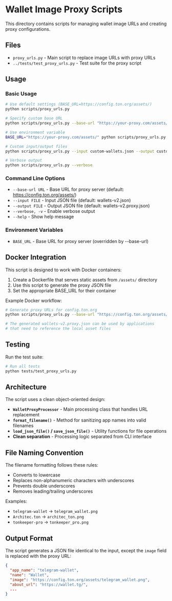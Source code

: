 # Wallet Image Proxy Scripts

This directory contains scripts for managing wallet image URLs and creating proxy configurations.

## Files

- `proxy_urls.py` - Main script to replace image URLs with proxy URLs
- `../tests/test_proxy_urls.py` - Test suite for the proxy script

## Usage

### Basic Usage

```bash
# Use default settings (BASE_URL=https://config.ton.org/assets/)
python scripts/proxy_urls.py

# Specify custom base URL
python scripts/proxy_urls.py --base-url "https://your-proxy.com/assets/"

# Use environment variable
BASE_URL="https://your-proxy.com/assets/" python scripts/proxy_urls.py

# Custom input/output files
python scripts/proxy_urls.py --input custom-wallets.json --output custom-proxy.json

# Verbose output
python scripts/proxy_urls.py --verbose
```

### Command Line Options

- `--base-url URL` - Base URL for proxy server (default: https://config.ton.org/assets/)
- `--input FILE` - Input JSON file (default: wallets-v2.json)
- `--output FILE` - Output JSON file (default: wallets-v2.proxy.json)
- `--verbose, -v` - Enable verbose output
- `--help` - Show help message

### Environment Variables

- `BASE_URL` - Base URL for proxy server (overridden by --base-url)

## Docker Integration

This script is designed to work with Docker containers:

1. Create a Dockerfile that serves static assets from `/assets/` directory
2. Use this script to generate the proxy JSON file
3. Set the appropriate BASE_URL for their container

Example Docker workflow:
```bash
# Generate proxy URLs for config.ton.org
python scripts/proxy_urls.py --base-url "https://config.ton.org/assets/"

# The generated wallets-v2.proxy.json can be used by applications
# that need to reference the local asset files
```

## Testing

Run the test suite:

```bash
# Run all tests
python tests/test_proxy_urls.py
```

## Architecture

The script uses a clean object-oriented design:

- **`WalletProxyProcessor`** - Main processing class that handles URL replacement
- **`format_filename()`** - Method for sanitizing app names into valid filenames
- **`load_json_file()` / `save_json_file()`** - Utility functions for file operations
- **Clean separation** - Processing logic separated from CLI interface

## File Naming Convention

The filename formatting follows these rules:

- Converts to lowercase
- Replaces non-alphanumeric characters with underscores
- Prevents double underscores
- Removes leading/trailing underscores

Examples:
- `telegram-wallet` → `telegram_wallet.png`
- `Architec.ton` → `architec_ton.png`
- `tonkeeper-pro` → `tonkeeper_pro.png`

## Output Format

The script generates a JSON file identical to the input, except the `image` field is replaced with the proxy URL:

```json
{
  "app_name": "telegram-wallet",
  "name": "Wallet",
  "image": "https://config.ton.org/assets/telegram_wallet.png",
  "about_url": "https://wallet.tg/",
  ...
}
```
